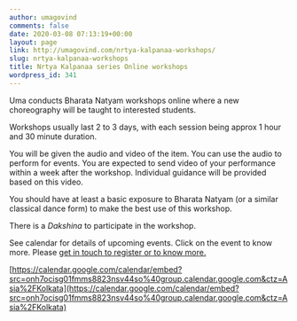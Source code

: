 ```yaml
---
author: umagovind
comments: false
date: 2020-03-08 07:13:19+00:00
layout: page
link: http://umagovind.com/nrtya-kalpanaa-workshops/
slug: nrtya-kalpanaa-workshops
title: Nrtya Kalpanaa series Online workshops
wordpress_id: 341
---
```





Uma conducts Bharata Natyam workshops online where a new choreography will be taught to interested students.   













Workshops usually last 2 to 3 days, with each session being approx 1 hour and 30 minute duration. 







You will be given the audio and video of the item. You can use the audio to perform for events.  You are expected to send video of your performance within a week after the workshop. Individual guidance will be provided based on this video.







You should have at least a basic exposure to Bharata Natyam (or a similar classical dance form) to make the best use of this workshop.  







There is a _Dakshina_ to participate in the workshop. 







See calendar for details of upcoming events. Click on the event to know more. Please [get in touch to register or to know more.](https://umagovind.com/contact/)








[https://calendar.google.com/calendar/embed?src=onh7ocisg01fmms8823nsv44so%40group.calendar.google.com&ctz=Asia%2FKolkata](https://calendar.google.com/calendar/embed?src=onh7ocisg01fmms8823nsv44so%40group.calendar.google.com&ctz=Asia%2FKolkata)






